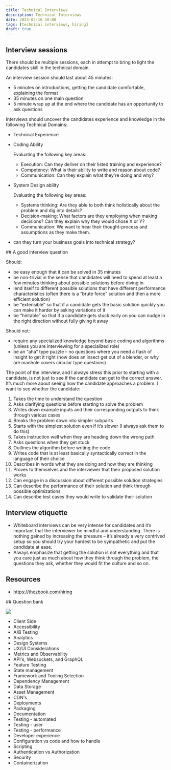 ```yaml
---
title: Technical Interviews
description: Technical Interviews
date: 2023-02-16 10:00
tags: [technical interviews, hiring]
draft: true
---
```


## Interview sessions

There should be multiple sessions, each in attempt to bring to light the candidates skill in the technical domain.

An interview session should last about 45 minutes:

- 5 minutes on introductions, getting the candidate comfortable, explaining the format
- 35 minutes on one main question
- 5 minute wrap up at the end where the candidate has an opportunity to ask questions

Interviews should uncover the candidates experience and knowledge in the following Technical Domains:

- Technical Experience

- Coding Ability

  Evaluating the following key areas:

  - Execution: Can they deliver on their listed training and experience?
  - Competency: What is their ability to write and reason about code?
  - Communication: Can they explain what they're doing and why?

- System Design ability

  Evaluating the following key areas:

  - Systems thinking: Are they able to both think holistically about the problem and dig into details?
  - Decision-making: What factors are they employing when making decisions? Can they explain why they would chose X or Y?
  - Communication: We want to hear their thought-process and assumptions as they make them.

- can they turn your business goals into technical strategy?

## A good interview question

Should:

- be easy enough that it can be solved in 35 minutes
- be non-trivial in the sense that candidates will need to spend at least a few minutes thinking about possible solutions before diving in
- lend itself to different possible solutions that have different performance characteristics (often there is a “brute force” solution and then a more efficient solution)
- be “extensible” so that if a candidate gets the basic solution quickly you can make it harder by asking variations of it
- be “hintable” so that if a candidate gets stuck early on you can nudge in the right direction without fully giving it away

Should not:

- require any specialized knowledge beyond basic coding and algorithms (unless you are interviewing for a specialized role)
- be an “aha” type puzzle – no questions where you need a flash of insight to get it right (how does an insect get out of a blender, or why are manhole covers circular type questions)

The point of the interview, and I always stress this prior to starting with a candidate, is not just to see if the candidate can get to the correct answer. It’s much more about seeing how the candidate approaches a problem. I want to see whether the candidate:

1. Takes the time to understand the question
1. Asks clarifying questions before starting to solve the problem
1. Writes down example inputs and their corresponding outputs to think through various cases
1. Breaks the problem down into simpler subparts
1. Starts with the simplest solution even if it’s slower (I always ask them to do this)
1. Takes instruction well when they are heading down the wrong path
1. Asks questions when they get stuck
1. Outlines the algorithm before writing the code
1. Writes code that is at least basically syntactically correct in the language of their choice
1. Describes in words what they are doing and how they are thinking
1. Proves to themselves and the interviewer that their proposed solution works
1. Can engage in a discussion about different possible solution strategies
1. Can describe the performance of their solution and think through possible optimizations
1. Can describe test cases they would write to validate their solution

## Interview etiquette

- Whiteboard interviews can be very intense for candidates and it’s important that the interviewer be mindful and understanding. There is nothing gained by increasing the pressure – it’s already a very contrived setup so you should try your hardest to be sympathetic and put the candidate at ease.
- Always emphasize that getting the solution is not everything and that you care just as much about how they think through the problem, the questions they ask, whether they would fit the culture and so on.

## Resources

- https://thezbook.com/hiring

## Question bank

![](/images/Engineering%20Diagrams%20-%20engineering-venn.jpeg)

- Client Side
- Accessibility
- A/B Testing
- Analytics
- Design Systems
- UX/UI Considerations
- Metrics and Observability
- API's, Websockets, and GraphQL
- Feature Testing
- State management
- Framework and Tooling Selection
- Dependency Management
- Data Storage
- Asset Management
- CDN's
- Deployments
- Packaging
- Documentation
- Testing - automated
- Testing - user
- Testing - performance
- Developer experience
- Configuration vs code and how to handle
- Scripting
- Authentication vs Authorization
- Security
- Containerization

